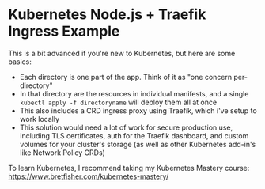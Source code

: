 Kubernetes Node.js + Traefik Ingress Example
============================================

This is a bit advanced if you're new to Kubernetes, but here are some basics:

- Each directory is one part of the app. Think of it as "one concern per-directory"
- In that directory are the resources in individual manifests, and a single `kubectl apply -f directoryname` will deploy them all at once
- This also includes a CRD ingress proxy using Traefik, which i've setup to work locally
- This solution would need a lot of work for secure production use, including TLS certificates, auth for the Traefik dashboard, and custom volumes for your cluster's storage (as well as other Kubernetes add-in's like Network Policy CRDs)

To learn Kubernetes, I recommend taking my Kubernetes Mastery course: https://www.bretfisher.com/kubernetes-mastery/
